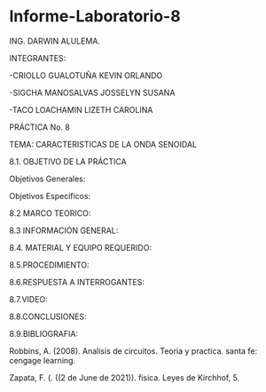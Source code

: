 # Informe-Laboratorio-8

ING. DARWIN ALULEMA.

INTEGRANTES:

-CRIOLLO GUALOTUÑA KEVIN ORLANDO

-SIGCHA MANOSALVAS JOSSELYN SUSANA

-TACO LOACHAMIN LIZETH CAROLINA

PRÁCTICA No. 8

TEMA: CARACTERISTICAS DE LA ONDA SENOIDAL


8.1. OBJETIVO DE LA PRÁCTICA


Objetivos Generales:

Objetivos Específicos:




8.2 MARCO TEORICO:




8.3 INFORMACIÓN GENERAL:



8.4. MATERIAL Y EQUIPO REQUERIDO:


8.5.PROCEDIMIENTO:


8.6.RESPUESTA A INTERROGANTES:






8.7.VIDEO: 




8.8.CONCLUSIONES:





8.9.BIBLIOGRAFIA:

Robbins, A. (2008). Analisis de circuitos. Teoria y practica. santa fe: cengage learning.

Zapata, F. (. ((2 de June de 2021)). fisica. Leyes de Kirchhof, 5.




















